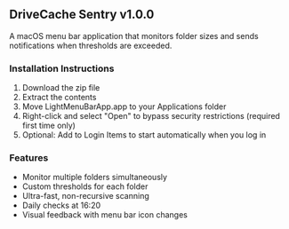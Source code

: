 ## DriveCache Sentry v1.0.0

A macOS menu bar application that monitors folder sizes and sends notifications when thresholds are exceeded.

### Installation Instructions
1. Download the zip file
2. Extract the contents
3. Move LightMenuBarApp.app to your Applications folder
4. Right-click and select "Open" to bypass security restrictions (required first time only)
5. Optional: Add to Login Items to start automatically when you log in

### Features
- Monitor multiple folders simultaneously
- Custom thresholds for each folder
- Ultra-fast, non-recursive scanning
- Daily checks at 16:20
- Visual feedback with menu bar icon changes
